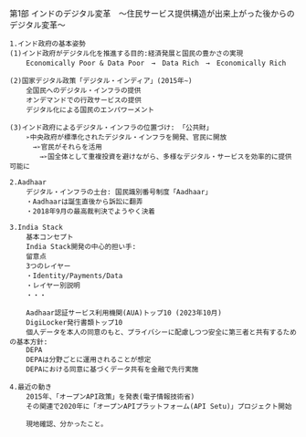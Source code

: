 第1部 インドのデジタル変革　～住民サービス提供構造が出来上がった後からのデジタル変革～		
		
	1.インド政府の基本姿勢	
	(1)インド政府がデジタル化を推進する目的:経済発展と国民の豊かさの実現	
		Economically Poor & Data Poor　→　Data Rich　→　Economically Rich
		
	(2)国家デジタル政策「デジタル・インディア」(2015年~)	
		全国民へのデジタル・インフラの提供
		オンデマンドでの行政サービスの提供
		デジタル化による国民のエンパワーメント
		
	(3)インド政府によるデジタル・インフラの位置づけ: 「公共財」	
		➢中央政府が標準化されたデジタル・インフラを開発、官民に開放
		　→➢官民がそれらを活用
		　　→➢国全体として重複投資を避けながら、多様なデジタル・サービスを効率的に提供可能に
		
	2.Aadhaar	
		デジタル・インフラの土台: 国民識別番号制度「Aadhaar」
		・Aadhaarは誕生直後から訴訟に翻弄
		・2018年9月の最高裁判決でようやく決着
		
	3.India Stack	
		基本コンセプト
		India Stack開発の中心的担い手:
		留意点
		3つのレイヤー
		・Identity/Payments/Data
		・レイヤー別説明
		・・・
		
		Aadhaar認証サービス利用機関(AUA)トップ10 (2023年10月)
		DigiLocker発行書類トップ10
		個人データを本人の同意のもと、プライバシーに配慮しつつ安全に第三者と共有するための基本方針:
		DEPA
		DEPAは分野ごとに運用されることが想定
		DEPAにおける同意に基づくデータ共有を金融で先行実施
		
	4.最近の動き	
		2015年、「オープンAPI政策」を発表(電子情報技術省)
		その関連で2020年に「オープンAPIプラットフォーム(API Setu)」プロジェクト開始
		
		現地確認、分かったこと。
		